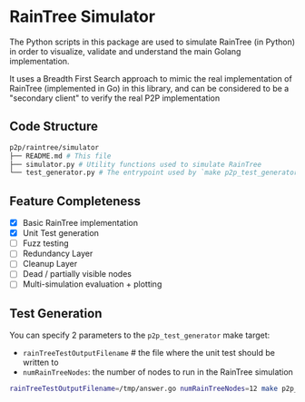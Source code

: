 # RainTree Simulator

The Python scripts in this package are used to simulate RainTree (in Python) in order to visualize, validate and understand the main Golang implementation.

It uses a Breadth First Search approach to mimic the real implementation of RainTree (implemented in Go) in this library, and can be considered to be a "secondary client" to verify the real P2P implementation

## Code Structure

```bash
p2p/raintree/simulator
├── README.md # This file
├── simulator.py # Utility functions used to simulate RainTree
└── test_generator.py # The entrypoint used by `make p2p_test_generator` to generate RainTree unit tests
```

## Feature Completeness

- [x] Basic RainTree implementation
- [x] Unit Test generation
- [ ] Fuzz testing
- [ ] Redundancy Layer
- [ ] Cleanup Layer
- [ ] Dead / partially visible nodes
- [ ] Multi-simulation evaluation + plotting

## Test Generation

You can specify 2 parameters to the `p2p_test_generator` make target:

- `rainTreeTestOutputFilename` # the file where the unit test should be written to
- `numRainTreeNodes`: the number of nodes to run in the RainTree simulation

```bash
rainTreeTestOutputFilename=/tmp/answer.go numRainTreeNodes=12 make p2p_test_generator
```
